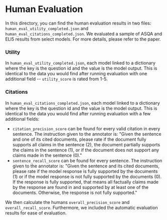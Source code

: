 # Human Evaluation

In this directory, you can find the human evaluation results in two files: `human_eval_utility_completed.json` and `human_eval_citations_completed.json`. 
We evaluated a sample of ASQA and ELI5 results from select models. For more details, please refer to the paper. 

### Utility
In `human_eval_utility_completed.json`, each model linked to a dictionary where the key is the question id and the value is the model output. This is identical to the data you would find after running evaluation with one additional field -- `utility_score` is rated from 1-5.

### Citations
In `human_eval_citations_completed.json`, each model linked to a dictionary where the key is the question id and the value is the model output. This is identical to the data you would find after running evaluation with a few additional fields:

- `citation_precision_score` can be found for every valid citation in every sentence. The instruction given to the annotator is: "Given the sentence and one of its cited documents, please rate if the document fully supports all claims in the sentence (2), the document partially supports the claims in the sentence (1), or if the document does not support any claims made in the sentence (0)."
- `sentence_recall_score` can be found for every sentence. The instruction given to the annotator is: "Given the sentence and its cited documents, please rate if the model response is fully supported by the documents (1) or if the model response is not fully supported by the documents (0). If the response is fully supported, that means all factually claims made by the response are found in and supported by at least one of the documents. Otherwise, the response is not fully supported."

We then calculate the humans `overall_precision_score` and `overall_recall_score`. Furthermore, we included the automatic evaluation results for ease of evaluation.
